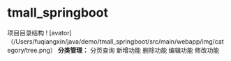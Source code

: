 # tmall_springboot
项目目录结构
! [avator]（/Users/fuqiangxin/java/demo/tmall_springboot/src/main/webapp/img/category/tree.png）
**分类管理：**
分页查询
新增功能
删除功能
编辑功能
修改功能

